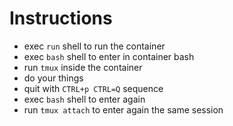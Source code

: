 # Instructions

- exec `run` shell to run the container
- exec `bash` shell to enter in container bash
- run `tmux` inside the container
- do your things
- quit with ``CTRL+p CTRL=Q`` sequence
- exec `bash` shell to enter again
- run ``tmux attach`` to enter again the same session